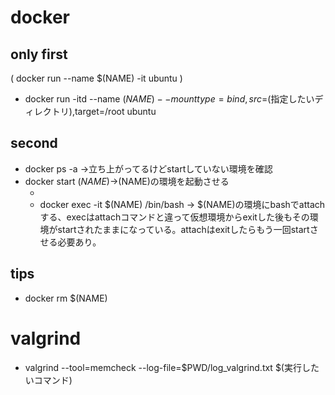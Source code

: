 # docker

## only first
( docker run --name $(NAME) -it ubuntu )
- docker run -itd --name $(NAME) --mount type=bind,src=$(指定したいディレクトリ),target=/root ubuntu

## second
- docker ps -a →立ち上がってるけどstartしていない環境を確認
- docker start $(NAME) →$(NAME)の環境を起動させる 
    - <!-- - docker attach $(NAME) -->
    - docker exec -it $(NAME) /bin/bash → $(NAME)の環境にbashでattachする、execはattachコマンドと違って仮想環境からexitした後もその環境がstartされたままになっている。attachはexitしたらもう一回startさせる必要あり。

## tips
- docker rm $(NAME)

# valgrind
- valgrind --tool=memcheck --log-file=$PWD/log_valgrind.txt $(実行したいコマンド)
